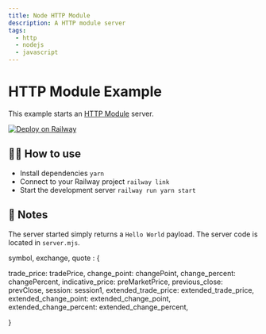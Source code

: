 ```yaml
---
title: Node HTTP Module
description: A HTTP module server
tags:
  - http
  - nodejs
  - javascript
---
```


# HTTP Module Example

This example starts an [HTTP Module](https://nodejs.org/api/http.html) server.

[![Deploy on Railway](https://railway.app/button.svg)](https://railway.app/new/template/ZweBXA)

## 💁‍♀️ How to use

- Install dependencies `yarn`
- Connect to your Railway project `railway link`
- Start the development server `railway run yarn start`

## 📝 Notes

The server started simply returns a `Hello World` payload. The server code is located in `server.mjs`.

<!-- https://magpie-dev2-market-feed.equix.app/v1/price/332.XHKG,331.XHKG,33.XHKG,303.XHKG,301.XHKG,30.XHKG,AL.XTSX,AL.XNYS,AI.XTSE,AF.XPAR,AH.XTSE,AE.XTSX,AE.XASE,AC.XTSE,AC.XPAR,AC.XNYS,AB.XPAR,AB.XNYS,AA.XNYS,A.XTSX,A.XNYS,AAPL.XNAS,CMET.XLON,META.XNAS,AMS.XLON,AMC.XLON,UKR.XLON,UKW.XLON,UKCM.XLON,UKML.XLON,UKMV.XLON,UKOG.XLON,UKSR.XLON,AUK.XLON,CUK.XNYS,EU.XTSX,EUA.XLON,EUE.XLON,700.XHKG,8150.XHKG,8562.XHKG,STRM.XNAS,688099.XSHG,AMLX.XNAS,CAML.XLON,AML.XLON,AML.XTSX,AMLP.ARCX,BHP.XLON,BHP.XNYS -->

symbol,
exchange,
quote : {

trade_price: tradePrice,
change_point: changePoint,
change_percent: changePercent,
indicative_price: preMarketPrice,
previous_close: prevClose,
session: session1,
extended_trade_price: extended_trade_price,
extended_change_point: extended_change_point,
extended_change_percent: extended_change_percent,

}
